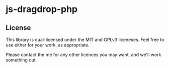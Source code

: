 # js-dragdrop-php

## License

This library is dual-licensed under the MIT and GPLv3 liceneses. Feel free to use either for your work, as appropriate.

Please contact the me for any other licences you may want, and we'll work something out.

